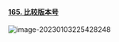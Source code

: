 #### [165. 比较版本号](https://leetcode.cn/problems/compare-version-numbers/)

![image-20230103225428248](C:\Users\伍健\AppData\Roaming\Typora\typora-user-images\image-20230103225428248.png)